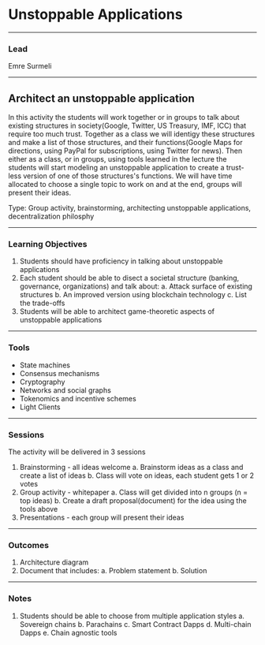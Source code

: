 # Unstoppable Applications

---

### Lead

Emre Surmeli

---

## Architect an unstoppable application

In this activity the students will work together or in groups to talk about existing structures in society(Google, Twitter, US Treasury, IMF, ICC) that require too much trust. 
Together as a class we will identigy these structures and make a list of those structures, and their functions(Google Maps for directions, using PayPal for subscriptions, using Twitter for news). 
Then either as a class, or in groups, using tools learned in the lecture
the students will start modeling an unstoppable application to create a trust-less version of one of those structures's functions. 
We will have time allocated to choose a single topic to work on and at the end, groups will present their ideas.

Type: Group activity, brainstorming, architecting unstoppable applications, decentralization philosphy

---

### Learning Objectives

1. Students should have proficiency in talking about unstoppable applications
2. Each student should be able to disect a societal structure (banking, governance, organizations) and talk about:
    a. Attack surface of existing structures
    b. An improved version using blockchain technology
    c. List the trade-offs
3. Students will be able to architect game-theoretic aspects of unstoppable applications

---

### Tools

- State machines
- Consensus mechanisms
- Cryptography
- Networks and social graphs
- Tokenomics and incentive schemes
- Light Clients

---

### Sessions

The activity will be delivered in 3 sessions

1. Brainstorming - all ideas welcome
    a. Brainstorm ideas as a class and create a list of ideas
    b. Class will vote on ideas, each student gets 1 or 2 votes
2. Group activity - whitepaper
    a. Class will get divided into n groups (n = top ideas)
    b. Create a draft proposal(document) for the idea using the tools above
3. Presentations - each group will present their ideas

---

### Outcomes

1. Architecture diagram
2. Document that includes:
    a. Problem statement
    b. Solution

---

### Notes

1. Students should be able to choose from multiple application styles
    a. Sovereign chains
    b. Parachains
    c. Smart Contract Dapps
    d. Multi-chain Dapps
    e. Chain agnostic tools